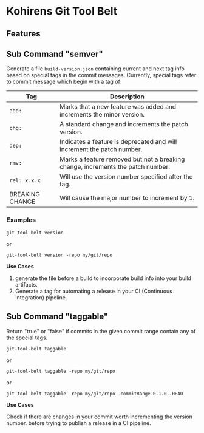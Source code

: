 # Kohirens Git Tool Belt

## Features

## Sub Command "semver"

Generate a file `build-version.json` containing current and next tag info based on special tags in the commit messages.
Currently, special tags refer to commit message which begin with a tag of:

| Tag             | Description                                                                    |
|-----------------|--------------------------------------------------------------------------------|
| `add: `         | Marks that a new feature was added and increments the minor version.           |
| `chg: `         | A standard change and increments the patch version.                            |
| `dep: `         | Indicates a feature is deprecated and will increment the patch number.         |
| `rmv: `         | Marks a feature removed but not a breaking change, increments the patch number. |
| `rel: x.x.x`    | Will use the version number specified after the tag.                           |
| BREAKING CHANGE | Will cause the major number to increment by 1.                                 |

### Examples

`git-tool-belt version`

or

`git-tool-belt version -repo my/git/repo`

**Use Cases**

1. generate the file before a build to incorporate build info into your build artifacts.
2. Generate a tag for automating a release in your CI (Continuous Integration) pipeline.

## Sub Command "taggable"

Return "true" or "false" if commits in the given commit range contain any of the special tags. 

`git-tool-belt taggable`

or 

`git-tool-belt taggable -repo my/git/repo`

or

`git-tool-belt taggable -repo my/git/repo -commitRange 0.1.0..HEAD`

**Use Cases**

Check if there are changes in your commit worth incrementing the version number.
before trying to publish a release in a CI pipeline.
